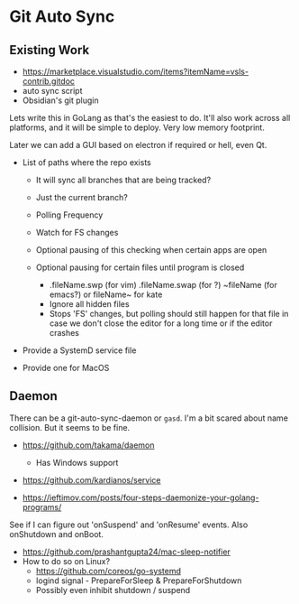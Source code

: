 # Git Auto Sync

## Existing Work
- https://marketplace.visualstudio.com/items?itemName=vsls-contrib.gitdoc
- auto sync script
- Obsidian's git plugin

Lets write this in GoLang as that's the easiest to do. It'll also work across
all platforms, and it will be simple to deploy. Very low memory footprint.

Later we can add a GUI based on electron if required or hell, even Qt.

- List of paths where the repo exists
  - It will sync all branches that are being tracked?
  - Just the current branch?

  - Polling Frequency
  - Watch for FS changes

  - Optional pausing of this checking when certain apps are open
  - Optional pausing for certain files until program is closed
    - .fileName.swp (for vim)
      .fileName.swap (for ?)
      ~fileName (for emacs?)
      or fileName~ for kate
    - Ignore all hidden files
    - Stops 'FS' changes, but polling should still happen for that file
      in case we don't close the editor for a long time or if the editor crashes

- Provide a SystemD service file
- Provide one for MacOS

## Daemon

There can be a git-auto-sync-daemon or `gasd`. I'm a bit scared about name collision. But it seems to be fine.

* https://github.com/takama/daemon
  - Has Windows support

* https://github.com/kardianos/service
* https://ieftimov.com/posts/four-steps-daemonize-your-golang-programs/

See if I can figure out 'onSuspend' and 'onResume' events. Also onShutdown and onBoot.

- https://github.com/prashantgupta24/mac-sleep-notifier
- How to do so on Linux?
  - https://github.com/coreos/go-systemd
  - logind signal - PrepareForSleep & PrepareForShutdown
  - Possibly even inhibit shutdown / suspend
